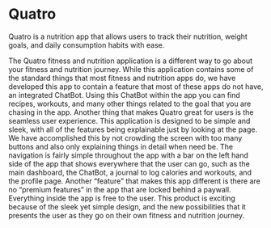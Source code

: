 # Quatro
Quatro is a nutrition app that allows users to track their nutrition, weight goals, and daily consumption habits with ease.

The Quatro fitness and nutrition application is a different way to go about your fitness and nutrition journey. While this application contains some of the standard things that most fitness and nutrition apps do, we have developed this app to contain a feature that most of these apps do not have, an integrated ChatBot. Using this ChatBot within the app you can find recipes, workouts, and many other things related to the goal that you are chasing in the app. Another thing that makes Quatro great for users is the seamless user experience. This application is designed to be simple and sleek, with all of the features being explainable just by looking at the page. We have accomplished this by not crowding the screen with too many buttons and also only explaining things in detail when need be. The navigation is fairly simple throughout the app with a bar on the left hand side of the app that shows everywhere that the user can go, such as the main dashboard, the ChatBot, a journal to log calories and workouts, and the profile page.  Another “feature” that makes this app different is there are no “premium features” in the app that are locked behind a paywall. Everything inside the app is free to the user. This product is exciting because of the sleek yet simple design, and the new possibilities that it presents the user as they go on their own fitness and nutrition journey.
